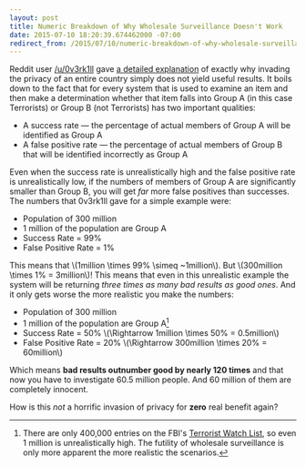```yaml
---
layout: post
title: Numeric Breakdown of Why Wholesale Surveillance Doesn't Work
date: 2015-07-10 18:20:39.674462000 -07:00
redirect_from: /2015/07/10/numeric-breakdown-of-why-wholesale-surveillance-doesnt-work.html
---
```


Reddit user [/u/0v3rk1ll](https://www.reddit.com/user/0v3rk1ll) gave [a detailed explanation](https://www.reddit.com/r/india/comments/3csl2y/wikileaks_releases_over_a_million_emails_from/csyjuw6) of exactly why invading the privacy of an entire country simply does not yield useful results. It boils down to the fact that for every system that is used to examine an item and then make a determination whether that item falls into Group A (in this case Terrorists) or Group B (not Terrorists) has two important qualities:

* A success rate &mdash; the percentage of actual members of Group A will be identified as Group A
* A false positive rate &mdash; the percentage of actual members of Group B that will be identified incorrectly as Group A

Even when the success rate is unrealistically high and the false positive rate is unrealistically low, if the numbers of members of Group A are significantly smaller than Group B, you will get *far* more false positives than successes. The numbers that 0v3rk1ll gave for a simple example were:

* Population of 300 million
* 1 million of the population are Group A
* Success Rate = 99%
* False Positive Rate = 1%

This means that \\(1million \times 99\% \simeq ~1million\\). But \\(300million \times 1\% = 3million\\)! This means that even in this unrealistic example the system will be returning *three times as many bad results as good ones*. And it only gets worse the more realistic you make the numbers:

* Population of 300 million
* 1 million of the population are Group A[^number-of-terrorists]
* Success Rate = 50% \\(\Rightarrow 1million \times 50\% = 0.5million\\)
* False Positive Rate = 20% \\(\Rightarrow 300million \times 20\% = 60million\\)

Which means **bad results outnumber good by nearly 120 times** and that now you have to investigate 60.5 million people. And 60 million of them are completely innocent.

How is this *not* a horrific invasion of privacy for **zero** real benefit again?

[^number-of-terrorists]: There are only 400,000 entries on the FBI's [Terrorist Watch List](https://en.wikipedia.org/wiki/Terrorist_Screening_Database), so even 1 million is unrealistically high. The futility of wholesale surveillance is only more apparent the more realistic the scenarios.
